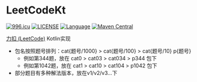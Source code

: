 # LeetCodeKt

[![996.icu](https://img.shields.io/badge/link-996.icu-red.svg)](https://996.icu)
[![LICENSE](https://img.shields.io/badge/license-Anti%20996-blue.svg)](https://github.com/kun368/LeetCodeKt/blob/master/LICENSE)
[![Language](https://img.shields.io/badge/language-kotlin-orange.svg)](https://github.com/kun368/LeetCodeKt)
[![Maven Central](https://img.shields.io/maven-central/v/org.apache.maven/apache-maven.svg)](https://github.com/kun368/LeetCodeKt)

[力扣 (LeetCode)](https://leetcode-cn.com/) Kotlin实现

- 包名按照题号排列：cat{题号/1000} > cat{题号/100} > cat{题号/10} p{题号}
    - 例如第344题，放在 cat0 > cat03 > cat034 > p344 包下
    - 例如第1042题，放在 cat1 > cat10 > cat104 > p1042 包下
- 部分题目有多种解法版本，放在v1/v2/v3...下
